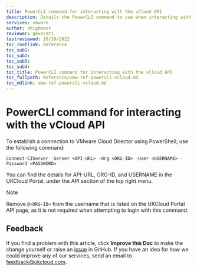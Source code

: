 ```yaml
---
title: PowerCLI command for interacting with the vCloud API
description: Details the PowerCLI command to use when interacting with the vCloud API from PowerCLI
services: vmware
author: shighmoor
reviewer: geverett
lastreviewed: 10/10/2022
toc_rootlink: Reference
toc_sub1: 
toc_sub2:
toc_sub3:
toc_sub4:
toc_title: PowerCLI command for interacting with the vCloud API
toc_fullpath: Reference/vmw-ref-powercli-vcloud.md
toc_mdlink: vmw-ref-powercli-vcloud.md
---
```


# PowerCLI command for interacting with the vCloud API

To establish a connection to VMware Cloud Director using PowerShell, use the following command:

    Connect-CIServer -Server <API-URL> -Org <ORG-ID> -User <USERNAME> -Password <PASSWORD>

You can find the details for API-URL, ORG-ID, and USERNAME in the UKCloud Portal, under the API section of the top right menu.

> [!NOTE]
> Remove `@<ORG-ID>` from the username that is listed on the UKCloud Portal API page, as it is not required when attempting to login with this command.

## Feedback

If you find a problem with this article, click **Improve this Doc** to make the change yourself or raise an [issue](https://github.com/UKCloud/documentation/issues) in GitHub. If you have an idea for how we could improve any of our services, send an email to <feedback@ukcloud.com>.
